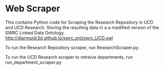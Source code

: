 # Web Scraper

This contains Python code for Scraping the Research Repository in UCD and UCD Research. Storing the resulting data in a a madified version of the SWRC Linked Data Ontology. http://diarmuidr3d.github.io/swrc_ont/swrc_UCD.owl

To run the Research Repository scraper, run ResearchScraper.py.

To run the UCD Research scraper to retreive departments, run run_department_scraper.py
